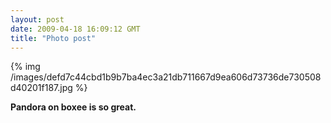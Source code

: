 ```yaml
---
layout: post
date: 2009-04-18 16:09:12 GMT
title: "Photo post"
---
```

{% img /images/defd7c44cbd1b9b7ba4ec3a21db711667d9ea606d73736de730508d40201f187.jpg %}

<b>Pandora on boxee is so great.</b>
